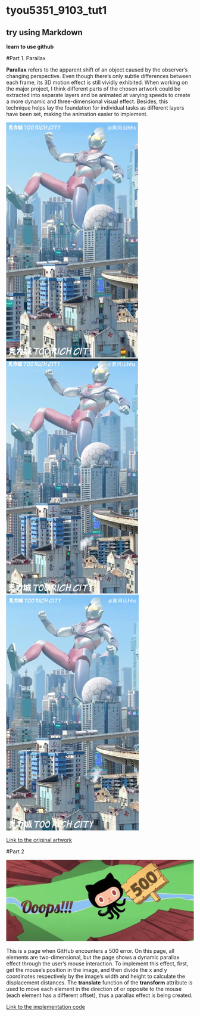 # tyou5351_9103_tut1
## try using Markdown

**learn to use github**

#Part 1. Parallax

**Parallax** refers to the apparent shift of an object caused by the observer’s changing perspective. Even though there’s only subtle differences between each frame, its 3D motion effect is still vividly exhibited.
When working on the major project, I think different parts of the chosen artwork could be extracted into separate layers and be animated at varying speeds to create a more dynamic and three-dimensional visual effect. Besides, this technique helps lay the foundation for individual tasks as different layers have been set, making the animation easier to implement.

![image_1 for part 1](readmeImages/inspiration_1.png)
![image_2 for part 1](readmeImages/inspiration_2.png)
![image_3 for part 1](readmeImages/inspiration_3.png)

[Link to the original artwork](https://x.com/TooRichCityNFT/status/1670721020607561728?s=20)



#Part 2

![image for part 2](readmeImages/github_500.png)

This is a page when GitHub encounters a 500 error. On this page, all elements are two-dimensional, but the page shows a dynamic parallax effect through the user’s mouse interaction.
To implement this effect, first, get the mouse’s position in the image, and then divide the x and y coordinates respectively by the image’s width and height to calculate the displacement distances. The **translate** function of the **transform** attribute is used to move each element in the direction of or opposite to the mouse (each element has a different offset), thus a parallax effect is being created.

[Link to the implementation code](https://codepen.io/stevenlei/pen/QWyBqmr)